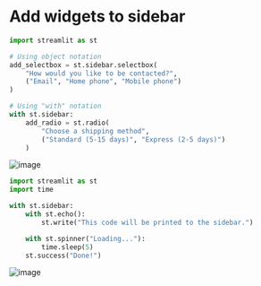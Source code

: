 # Add widgets to sidebar

```python
import streamlit as st

# Using object notation
add_selectbox = st.sidebar.selectbox(
    "How would you like to be contacted?",
    ("Email", "Home phone", "Mobile phone")
)

# Using "with" notation
with st.sidebar:
    add_radio = st.radio(
        "Choose a shipping method",
        ("Standard (5-15 days)", "Express (2-5 days)")
    )

```
![image](https://user-images.githubusercontent.com/102650331/169935948-f33fb453-d097-447c-83ba-5d6f817f1726.png)

```python
import streamlit as st
import time

with st.sidebar:
    with st.echo():
        st.write("This code will be printed to the sidebar.")

    with st.spinner("Loading..."):
        time.sleep(5)
    st.success("Done!")

```
![image](https://user-images.githubusercontent.com/102650331/169936186-5c3c817e-cf6d-4159-b4e1-136c150e7fcb.png)


